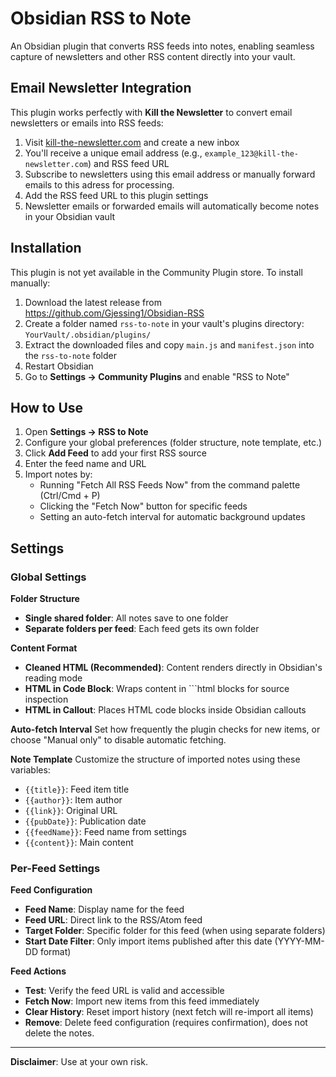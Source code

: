 # Obsidian RSS to Note

An Obsidian plugin that converts RSS feeds into notes, enabling seamless capture of newsletters and other RSS content directly into your vault.

## Email Newsletter Integration

This plugin works perfectly with **Kill the Newsletter** to convert email newsletters or emails into RSS feeds:

1. Visit [kill-the-newsletter.com](https://kill-the-newsletter.com) and create a new inbox
2. You'll receive a unique email address (e.g., `example_123@kill-the-newsletter.com`) and RSS feed URL
3. Subscribe to newsletters using this email address or manually forward emails to this adress for processing.
4. Add the RSS feed URL to this plugin settings
5. Newsletter emails or forwarded emails will automatically become notes in your Obsidian vault

## Installation

This plugin is not yet available in the Community Plugin store. To install manually:

1. Download the latest release from  https://github.com/Gjessing1/Obsidian-RSS
2. Create a folder named `rss-to-note` in your vault's plugins directory: `YourVault/.obsidian/plugins/`
3. Extract the downloaded files and copy `main.js` and `manifest.json` into the `rss-to-note` folder
4. Restart Obsidian
5. Go to **Settings → Community Plugins** and enable "RSS to Note"

## How to Use

1. Open **Settings → RSS to Note**
2. Configure your global preferences (folder structure, note template, etc.)
3. Click **Add Feed** to add your first RSS source
4. Enter the feed name and URL
5. Import notes by:
   - Running "Fetch All RSS Feeds Now" from the command palette (Ctrl/Cmd + P)
   - Clicking the "Fetch Now" button for specific feeds
   - Setting an auto-fetch interval for automatic background updates

## Settings

### Global Settings

**Folder Structure**
- **Single shared folder**: All notes save to one folder
- **Separate folders per feed**: Each feed gets its own folder

**Content Format**
- **Cleaned HTML (Recommended)**: Content renders directly in Obsidian's reading mode
- **HTML in Code Block**: Wraps content in ```html blocks for source inspection
- **HTML in Callout**: Places HTML code blocks inside Obsidian callouts

**Auto-fetch Interval**
Set how frequently the plugin checks for new items, or choose "Manual only" to disable automatic fetching.

**Note Template**
Customize the structure of imported notes using these variables:
- `{{title}}`: Feed item title
- `{{author}}`: Item author
- `{{link}}`: Original URL
- `{{pubDate}}`: Publication date
- `{{feedName}}`: Feed name from settings
- `{{content}}`: Main content

### Per-Feed Settings

**Feed Configuration**
- **Feed Name**: Display name for the feed
- **Feed URL**: Direct link to the RSS/Atom feed
- **Target Folder**: Specific folder for this feed (when using separate folders)
- **Start Date Filter**: Only import items published after this date (YYYY-MM-DD format)

**Feed Actions**
- **Test**: Verify the feed URL is valid and accessible
- **Fetch Now**: Import new items from this feed immediately
- **Clear History**: Reset import history (next fetch will re-import all items)
- **Remove**: Delete feed configuration (requires confirmation), does not delete the notes.

---

**Disclaimer**: Use at your own risk.
